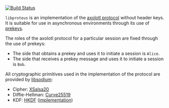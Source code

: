[![Build Status](https://travis-ci.org/twittner/proteus.svg?branch=master)][1]

`libproteus` is an implementation of the [axolotl protocol][2] without header
keys. It is suitable for use in asynchronous environments through its use of
[prekeys][3].

The roles of the axolotl protocol for a particular session are fixed through
the use of prekeys:

  * The side that obtains a prekey and uses it to initiate a session is `Alice`.
  * The side that receives a prekey message and uses it to initiate a session is `Bob`.

All cryptographic primitives used in the implementation of the protocol are
provided by [libsodium][4]:

  * Cipher: [XSalsa20][5]
  * Diffie-Hellman: [Curve25519][6]
  * KDF: [HKDF][7] ([implementation][8])

[1]: https://travis-ci.org/twittner/proteus
[2]: https://github.com/trevp/axolotl/wiki
[3]: https://whispersystems.org/blog/asynchronous-security/
[4]: https://github.com/jedisct1/libsodium
[5]: http://en.wikipedia.org/wiki/Salsa20
[6]: http://en.wikipedia.org/wiki/Curve25519
[7]: https://tools.ietf.org/html/rfc5869
[8]: https://github.com/twittner/hkdf
